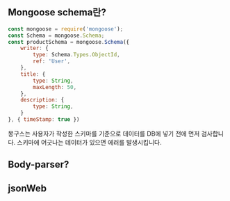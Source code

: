 ## Mongoose schema란?

```javascript
const mongoose = require('mongoose');
const Schema = mongoose.Schema;
const productSchema = mongoose.Schema({
    writer: {
        type: Schema.Types.ObjectId,
        ref: 'User',
    },
    title: {
        type: String,
        maxLength: 50,
    },
    description: {
        type: String,
    }
}, { timeStamp: true })
```
몽구스는 사용자가 작성한 스키마를 기준으로 데이터를 DB에 넣기 전에 먼저 검사합니다. 스키마에 어긋나는 데이터가 있으면 에러를 발생시킵니다.


## Body-parser?

## jsonWeb
